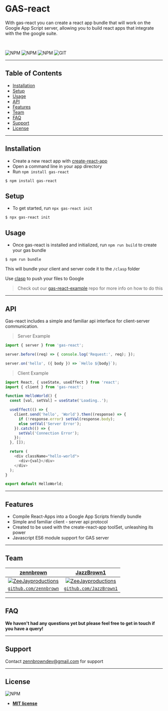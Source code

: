 # GAS-react

With gas-react you can create a react app bundle that will work on the Google App Script server, allowing you to build react apps that integrate with the the google suite.

</br>

![NPM](https://img.shields.io/npm/l/gas-react) ![NPM](https://img.shields.io/npm/v/gas-react) ![NPM](https://img.shields.io/npm/dw/gas-react) ![GIT](https://img.shields.io/github/last-commit/zennbrown/gas-react)

---

## Table of Contents

- [Installation](#installation)
- [Setup](#setup)
- [Usage](#usage)
- [API](#api)
- [Features](#features)
- [Team](#team)
- [FAQ](#faq)
- [Support](#support)
- [License](#license)

---

## Installation

- Create a new react app with <a href="https://github.com/facebook/create-react-app" target="_blank">create-react-app</a>
- Open a command line in your app directory
- Run `npm install gas-react`

```shell
$ npm install gas-react
```

## Setup

- To get started, run `npx gas-react init`

```shell
$ npx gas-react init
```

## Usage

- Once gas-react is installed and initialized, run `npm run build` to create your gas bundle

```shell
$ npm run bundle
```
This will bundle your client and server code it to the `/clasp` folder

Use <a href="https://developers.google.com/apps-script/guides/clasp" target="_blank">clasp</a> to push your files to Google

> Check out our <a href="https://github.com/JazzBrown1/gas-react-example" target="_blank">gas-react-example</a> repo for more info on how to do this

---

## API

Gas-react includes a simple and familiar api interface for client-server communication.

> Server Example

```javascript
import { server } from 'gas-react';

server.before((req) => { console.log('Request:', req); });

server.on('hello', ({ body }) => `Hello ${body}`);

```
> Client Example

```javascript
import React, { useState, useEffect } from 'react';
import { client } from 'gas-react';

function HelloWorld() {
  const [val, setVal] = useState('Loading..');

  useEffect(() => {
    client.send('hello', 'World').then((response) => {
      if (!response.error) setVal(response.body);
      else setVal('Server Error');
    }).catch(() => {
      setVal('Connection Error');
    });
  }, []);

  return (
    <div className="hello-world">
      <div>{val}</div>
    </div>
  );
}

export default HelloWorld;
```
---

## Features

- Compile React-Apps into a Google App Scripts friendly bundle
- Simple and familiar client - server api protocol
- Created to be used with the create-react-app toolSet, unleashing its power
- Javascript ES6 module support for GAS server

---

## Team

| <a href="https://github.com/zennbrown" target="_blank">**zennbrown**</a> | <a href="https://github.com/JazzBrown1" target="_blank">**JazzBrown1**</a> |
| :---: |:---:|
| [![ZeeJayproductions](https://avatars3.githubusercontent.com/u/43099003?s=200&v=4)](https://github.com/zennbrown)    | [![ZeeJayproductions](https://avatars0.githubusercontent.com/u/49795452?s=200&v=4)](https://github.com/JazzBrown1) |
| <a href="https://github.com/zennbrown" target="_blank">`github.com/zennbrown`</a> | <a href="https://github.com/JazzBrown1" target="_blank">`github.com/JazzBrown1`</a> |

---

## FAQ

**We haven't had any questions yet but please feel free to get in touch if you have a query!**

---

## Support


Contact zennbrowndev@gmail.com for support


---

## License

![NPM](https://img.shields.io/npm/l/gas-react)

- **[MIT license](https://opensource.org/licenses/MIT)**

